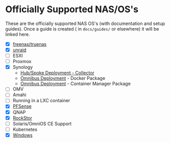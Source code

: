 # Officially Supported NAS/OS's

These are the officially supported NAS OS's (with documentation and setup guides). Once a guide is created (
in `docs/guides/` or elsewhere) it will be linked here.

- [x] [freenas/truenas](https://blog.stefandroid.com/2022/01/14/smart-scrutiny.html)
- [x] [unraid](./INSTALL_UNRAID.md)
- [ ] ESXI
- [ ] Proxmox
- [x] Synology 
  - [Hub/Spoke Deployment - Collector](./INSTALL_SYNOLOGY_COLLECTOR.md)
  - [Omnibus Deployment](https://drfrankenstein.co.uk/2022/07/28/scrutiny-in-docker-on-a-synology-nas) -  Docker Package
  - [Omnibus Deployment](https://drfrankenstein.co.uk/scrutiny-in-container-manager-on-a-synology-nas/) -  Container Manager Package
- [ ] OMV
- [ ] Amahi
- [ ] Running in a LXC container
- [x] [PFSense](./INSTALL_PFSENSE.md)
- [x] QNAP
- [x] [RockStor](https://rockstor.com/docs/interface/docker-based-rock-ons/scrutiny.html)
- [ ] Solaris/OmniOS CE Support
- [ ] Kubernetes
- [x] [Windows](./INSTALL_MANUAL_WINDOWS.md)
